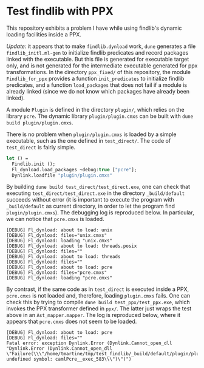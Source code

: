 # Test findlib with PPX

This repository exhibits a problem I have while using findlib's dynamic loading facilities inside a PPX.

*Update:* it appears that to make `findlib.dynload` work, `dune` generates a file `findlib_initl.ml-gen` to initialize findlib predicates and record packages linked with the executable. But this file is generated for executable target only, and is not generated for the intermediate executable generated for ppx transformations. In the directory `ppx_fixed/` of this repository, the module `Findlib_for_ppx` provides a function `init_predicates` to initialize findlib predicates, and a function `load_packages` that does not fail if a module is already linked (since we do not know which packages have already been linked).

A module `Plugin` is defined in the directory `plugin/`, which relies on the library `pcre`.
The dynamic library `plugin/plugin.cmxs` can be built with `dune build plugin/plugin.cmxs`.

There is no problem when `plugin/plugin.cmxs` is loaded by a simple executable, such as the one defined in `test_direct/`. The code of `test_direct` is fairly simple.

```ocaml
let () =
  Findlib.init ();
  Fl_dynload.load_packages ~debug:true ["pcre"];
  Dynlink.loadfile "plugin/plugin.cmxs"
```

By building `dune build test_direct/test_direct.exe`, one can check that executing `test_direct/test_direct.exe` in the directory `_build/default` succeeds without error (it is important to execute the program with `_build/default` as current directory, in order to let the program find `plugin/plugin.cmxs`). The debugging log is reproduced below. In particular, we can notice that `pcre.cmxs` is loaded.

```
[DEBUG] Fl_dynload: about to load: unix
[DEBUG] Fl_dynload: files="unix.cmxs"
[DEBUG] Fl_dynload: loading "unix.cmxs"
[DEBUG] Fl_dynload: about to load: threads.posix
[DEBUG] Fl_dynload: files=""
[DEBUG] Fl_dynload: about to load: threads
[DEBUG] Fl_dynload: files=""
[DEBUG] Fl_dynload: about to load: pcre
[DEBUG] Fl_dynload: files="pcre.cmxs"
[DEBUG] Fl_dynload: loading "pcre.cmxs"
```

By contrast, if the same code as in `test_direct` is executed inside a PPX, `pcre.cmxs` is not loaded and, therefore, loading `plugin.cmxs` fails. One can check this by trying to compile `dune build test_ppx/test_ppx.exe`, which invokes the PPX transformer defined in `ppx/`. The latter just wraps the test above in an `Ast_mapper.mapper`. The log is reproduced below, where it appears that `pcre.cmxs` does not seem to be loaded.

```                                                             
[DEBUG] Fl_dynload: about to load: pcre
[DEBUG] Fl_dynload: files=""
Fatal error: exception Dynlink.Error (Dynlink.Cannot_open_dll "Dynlink.Error (Dynlink.Cannot_open_dll \"Failure(\\\"/home/tmartine/tmp/test_findlib/_build/default/plugin/plugin.cmxs: undefined symbol: camlPcre__exec_583\\\")\")")  
```

